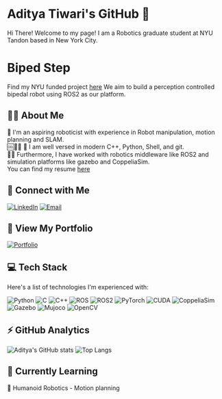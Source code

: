 # Aditya Tiwari's GitHub 👋
Hi There! Welcome to my page! I am a Robotics graduate student at NYU Tandon based in New York City.

# Biped Step
Find my NYU funded project [here](https://abhinavkumarak56.wixsite.com/project-step-1)
We aim to build a perception controlled bipedal robot using ROS2 as our platform.

## 👨‍💻 About Me 
🤖 I'm an aspiring roboticist with experience in Robot manipulation, motion planning and SLAM.  
🆒🐍🐚 🐙 I am well versed in modern C++, Python, Shell, and git.  
🌵🤖 Furthermore, I have worked with robotics middleware like ROS2 and simulation platforms like gazebo and CoppeliaSim.  
You can find my resume [here](https://1drv.ms/b/s!AsBNdYx8BYsPgaNPYhSbyAbvIGvXqQ?e=R5bzZd)

## 🤝 Connect with Me
[![LinkedIn](https://img.shields.io/badge/LinkedIn-0077B5?style=for-the-badge&logo=linkedin&logoColor=white)](https://www.linkedin.com/in/aditya-tiwari-8802b2236/)
[![Email](https://img.shields.io/badge/Email-D14836?style=for-the-badge&logo=gmail&logoColor=white)](mailto:at5701@nyu.edu)

## 🔭 View My Portfolio
[![Portfolio](https://img.shields.io/badge/Portfolio-00457C?style=for-the-badge&logo=gitbook&logoColor=white)](YOUR_PORTFOLIO_LINK)

## 💻 Tech Stack
Here's a list of technologies I'm experienced with:

![Python](https://img.shields.io/badge/Python-3776AB?style=flat&logo=python&logoColor=white)
![C](https://img.shields.io/badge/C-00599C?style=flat&logo=c&logoColor=white)
![C++](https://img.shields.io/badge/C++-00457C?style=flat&logo=cplusplus&logoColor=white)
![ROS](https://img.shields.io/badge/ROS-22314E?style=flat&logo=ros&logoColor=white)
![ROS2](https://img.shields.io/badge/ROS2-22314E?style=flat&logo=ros&logoColor=white)
![PyTorch](https://img.shields.io/badge/PyTorch-EE4C2C?style=flat&logo=pytorch&logoColor=white)
![CUDA](https://img.shields.io/badge/CUDA-76B900?style=flat&logo=nvidia&logoColor=white)
![CoppeliaSim](https://img.shields.io/badge/CoppeliaSim-3498DB?style=flat&logo=sim&logoColor=white) <!-- No official badge exists, so choose a color and logo that represents simulation or robotics -->
![Gazebo](https://img.shields.io/badge/Gazebo-FFB570?style=flat) <!-- No official badge exists, so choose a color that represents it -->
![Mujoco](https://img.shields.io/badge/Mujoco-0078D6?style=flat) <!-- No official badge exists, so choose a color that represents it -->
![OpenCV](https://img.shields.io/badge/OpenCV-5C3EE8?style=flat&logo=opencv&logoColor=white)


## ⚡ GitHub Analytics
![Aditya's GitHub stats](https://github-readme-stats.vercel.app/api?username=Rank-N-Tensor&show_icons=true&theme=radical)
![Top Langs](https://github-readme-stats.vercel.app/api/top-langs/?username=Rank-N-Tensor&layout=compact&theme=radical)



## 🌱 Currently Learning
🔢 Humanoid Robotics - Motion planning<br>

